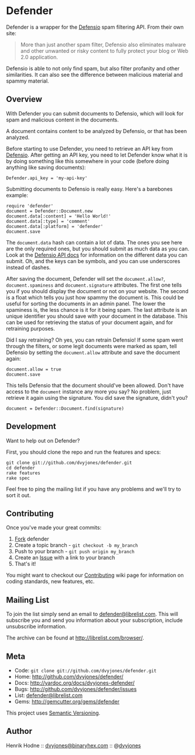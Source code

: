 Defender
========

Defender is a wrapper for the [Defensio][0] spam filtering API. From
their own site:

> More than just another spam filter, Defensio also eliminates malware
> and other unwanted or risky content to fully protect your blog or Web
> 2.0 application.

Defensio is able to not only find spam, but also filter profanity and
other similarities. It can also see the difference between malicious
material and spammy material.


Overview
--------

With Defender you can submit documents to Defensio, which will look for
spam and malicious content in the documents.

A document contains content to be analyzed by Defensio, or that has been
analyzed.

Before starting to use Defender, you need to retrieve an API key from
[Defensio][4]. After getting an API key, you need to let Defender know
what it is by doing something like this somewhere in your code (before
doing anything like saving documents):

    Defender.api_key = 'my-api-key'

Submitting documents to Defensio is really easy. Here's a barebones
example:

    require 'defender'
    document = Defender::Document.new
    document.data[:content] = 'Hello World!'
    document.data[:type] = 'comment'
    document.data[:platform] = 'defender'
    document.save

The `document.data` hash can contain a lot of data. The ones you see
here are the only required ones, but you should submit as much data as
you can. Look at the [Defensio API docs][3] for information on the
different data you can submit. Oh, and the keys can be symbols, and you
can use underscores instead of dashes.

After saving the document, Defender will set the `document.allow?`,
`document.spaminess` and
`document.signature` attributes. The first one tells you if you should
display the document or not on your website. The second is a float which
tells you just how spammy the document is. This could be useful for
sorting the documents in an admin panel. The lower the spaminess is, the
less chance is it for it being spam. The last attribute is an unique
identifier you should save with your document in the database. This can
be used for retrieving the status of your document again, and for
retraining purposes.

Did I say retraining? Oh yes, you can retrain Defensio! If some spam
went through the filters, or some legit documents were marked as spam,
tell Defensio by setting the `document.allow` attribute and save the
document again:

    document.allow = true
    document.save

This tells Defensio that the document should've been allowed. Don't have
access to the `document` instance any more you say? No problem, just
retrieve it again using the signature. You did save the signature,
didn't you?

    document = Defender::Document.find(signature)


Development
-----------

Want to help out on Defender?

First, you should clone the repo and run the features and specs:

    git clone git://github.com/dvyjones/defender.git
    cd defender
    rake features
    rake spec

Feel free to ping the mailing list if you have any problems and we'll
try to sort it out.


Contributing
------------

Once you've made your great commits:

1. [Fork][1] defender
2. Create a topic branch - `git checkout -b my_branch`
3. Push to your branch - `git push origin my_branch`
4. Create an [Issue][2] with a link to your branch
5. That's it!

You might want to checkout our [Contributing][cb] wiki page for
information on coding standards, new features, etc.


Mailing List
------------

To join the list simply send an email to <defender@librelist.com>. This
will subscribe you and send you information about your subscription,
include unsubscribe information.

The archive can be found at <http://librelist.com/browser/>.


Meta
----

* Code: `git clone git://github.com/dvyjones/defender.git`
* Home: <http://github.com/dvyjones/defender/>
* Docs: <http://yardoc.org/docs/dvyjones-defender/>
* Bugs: <http://github.com/dvyjones/defender/issues>
* List: <defender@librelist.com>
* Gems: <http://gemcutter.org/gems/defender>

This project uses [Semantic Versioning][sv].


Author
------

Henrik Hodne :: <dvyjones@binaryhex.com> :: @[dvyjones][5]

[0]: http://defensio.com
[1]: http://help.github.com/forking/
[2]: http://github.com/dvyjones/defender/issues
[3]: http://defensio.com/api
[4]: http://defensio.com/signup/
[5]: http://twitter.com/dvyjones
[sv]: http://semver.org
[cb]: http://wiki.github.com/dvyjones/defender/contributing
